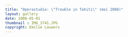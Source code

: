 ```yaml
---
title: "Operastudio: \"Trouble in Tahiti\" (mei 2008)"
layout: gallery
date: 2008-05-01
thumbnail : IMG_3741.JPG
copyright: Emilie Lauwers
---
```

